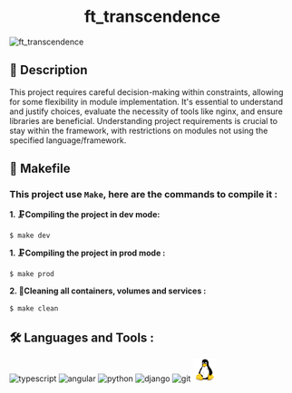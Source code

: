 <div align="center">
  <h1> ft_transcendence </h1>
</div>

![ft_transcendence](https://github.com/barondugroove/ft_transcendence/assets/96781563/9de9a7fb-f097-4dc1-a7d9-95a52cbc8157)


## 📖 Description

This project requires careful decision-making within constraints, allowing for some flexibility in module implementation. It's essential to understand and justify choices, evaluate the necessity of tools like nginx, and ensure libraries are beneficial. Understanding project requirements is crucial to stay within the framework, with restrictions on modules not using the specified language/framework.

## 🔩 Makefile

### This project use `Make`, here are the commands to compile it :

**1. 🗜️Compiling the project in dev mode:**

```shell
$ make dev
```
**1. 🗜️Compiling the project in prod mode :**

```shell
$ make prod
```

**2. 🧹Cleaning all containers, volumes and services :**

```shell
$ make clean
```

## 🛠️ Languages and Tools :
<p align="left"> <a target="_blank" rel="noreferrer"> <img src="https://upload.wikimedia.org/wikipedia/commons/4/4c/Typescript_logo_2020.svg" alt="typescript" width="40" height="40"/> </a>  <a target="_blank" rel="noreferrer"> <img src="https://angular.io/assets/images/logos/angular/angular.svg" alt="angular" width="40" height="40"/> </a> <a target="_blank" rel="noreferrer"> <img src="https://upload.wikimedia.org/wikipedia/commons/c/c3/Python-logo-notext.svg" alt="python" width="40" height="40"/> </a>  <a target="_blank" rel="noreferrer"> <img src="https://static.djangoproject.com/img/logos/django-logo-negative.svg" alt="django" width="40" height="40"/> </a> <a target="_blank" rel="noreferrer"> <img src="https://www.vectorlogo.zone/logos/git-scm/git-scm-icon.svg" alt="git" width="40" height="40"/> </a> <a href="https://www.linux.org/" target="_blank" rel="noreferrer"> <img src="https://raw.githubusercontent.com/devicons/devicon/master/icons/linux/linux-original.svg" alt="linux" width="40" height="40"/> </a> </p>

